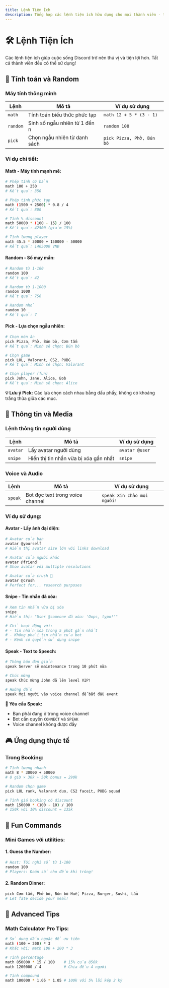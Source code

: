 ```yaml
---
title: Lệnh Tiện Ích
description: Tổng hợp các lệnh tiện ích hữu dụng cho mọi thành viên - tính toán, random, avatar và nhiều hơn nữa
---
```


# 🛠️ Lệnh Tiện Ích

Các lệnh tiện ích giúp cuộc sống Discord trở nên thú vị và tiện lợi hơn. Tất cả thành viên đều có thể sử dụng!

## 🧮 Tính toán và Random

### Máy tính thông minh

<table className="command-table">
  <thead>
    <tr>
      <th>Lệnh</th>
      <th>Mô tả</th>
      <th>Ví dụ sử dụng</th>
    </tr>
  </thead>
  <tbody>
    <tr>
      <td><code>math</code></td>
      <td>Tính toán biểu thức phức tạp</td>
      <td><code>math 12 + 5 * (3 - 1)</code></td>
    </tr>
    <tr>
      <td><code>random</code></td>
      <td>Sinh số ngẫu nhiên từ 1 đến n</td>
      <td><code>random 100</code></td>
    </tr>
    <tr>
      <td><code>pick</code></td>
      <td>Chọn ngẫu nhiên từ danh sách</td>
      <td><code>pick Pizza, Phở, Bún bò</code></td>
    </tr>
  </tbody>
</table>

### Ví dụ chi tiết:

#### Math - Máy tính mạnh mẽ:
```bash
# Phép tính cơ bản
math 100 + 250
# Kết quả: 350

# Phép tính phức tạp
math (1500 + 2500) * 0.8 / 4
# Kết quả: 800

# Tính % discount
math 50000 * (100 - 15) / 100  
# Kết quả: 42500 (giảm 15%)

# Tính lương player
math 45.5 * 30000 + 150000 - 50000
# Kết quả: 1465000 VNĐ
```

#### Random - Số may mắn:
```bash
# Random từ 1-100
random 100
# Kết quả: 42

# Random từ 1-1000  
random 1000
# Kết quả: 756

# Random nhỏ
random 10
# Kết quả: 7
```

#### Pick - Lựa chọn ngẫu nhiên:
```bash
# Chọn món ăn
pick Pizza, Phở, Bún bò, Cơm tấm
# Kết quả: Mình sẽ chọn: Bún bò

# Chọn game
pick LOL, Valorant, CS2, PUBG
# Kết quả: Mình sẽ chọn: Valorant

# Chọn player (fun)
pick John, Jane, Alice, Bob
# Kết quả: Mình sẽ chọn: Alice
```

<div className="callout callout-info">
  <strong>💡 Lưu ý Pick:</strong> Các lựa chọn cách nhau bằng dấu phẩy, không có khoảng trắng thừa giữa các mục.
</div>

## 🎨 Thông tin và Media

### Lệnh thông tin người dùng

<table className="command-table">
  <thead>
    <tr>
      <th>Lệnh</th>
      <th>Mô tả</th>
      <th>Ví dụ sử dụng</th>
    </tr>
  </thead>
  <tbody>
    <tr>
      <td><code>avatar</code></td>
      <td>Lấy avatar người dùng</td>
      <td><code>avatar @user</code></td>
    </tr>
    <tr>
      <td><code>snipe</code></td>
      <td>Hiển thị tin nhắn vừa bị xóa gần nhất</td>
      <td><code>snipe</code></td>
    </tr>
  </tbody>
</table>

### Voice và Audio

<table className="command-table">
  <thead>
    <tr>
      <th>Lệnh</th>
      <th>Mô tả</th>
      <th>Ví dụ sử dụng</th>
    </tr>
  </thead>
  <tbody>
    <tr>
      <td><code>speak</code></td>
      <td>Bot đọc text trong voice channel</td>
      <td><code>speak Xin chào mọi người!</code></td>
    </tr>
  </tbody>
</table>

### Ví dụ sử dụng:

#### Avatar - Lấy ảnh đại diện:
```bash
# Avatar của bạn
avatar @yourself
# Hiển thị avatar size lớn với links download

# Avatar của người khác
avatar @friend
# Show avatar với multiple resolutions

# Avatar của crush 👀
avatar @crush
# Perfect for... research purposes
```

#### Snipe - Tin nhắn đã xóa:
```bash
# Xem tin nhắn vừa bị xóa
snipe
# Hiển thị: "User @someone đã xóa: 'Oops, typo!'"

# Chỉ hoạt động với:
# - Tin nhắn xóa trong 5 phút gần nhất
# - Không phải tin nhắn của bot
# - Kênh có quyền sử dụng snipe
```

#### Speak - Text to Speech:
```bash
# Thông báo đơn giản
speak Server sẽ maintenance trong 10 phút nữa

# Chúc mừng
speak Chúc mừng John đã lên level VIP!

# Hướng dẫn
speak Mọi người vào voice channel để bắt đầu event
```

<div className="callout callout-warning">
  <strong>🎤 Yêu cầu Speak:</strong> 
  <ul>
    <li>Bạn phải đang ở trong voice channel</li>
    <li>Bot cần quyền <code>CONNECT</code> và <code>SPEAK</code></li>
    <li>Voice channel không được đầy</li>
  </ul>
</div>

## 🎮 Ứng dụng thực tế

### Trong Booking:

```bash
# Tính lương nhanh
math 8 * 30000 + 50000
# 8 giờ × 30k + 50k bonus = 290k

# Random chọn game
pick LOL rank, Valorant duo, CS2 faceit, PUBG squad

# Tính giá booking có discount
math 150000 * (100 - 10) / 100
# 150k với 10% discount = 135k
```

## 🎉 Fun Commands

### Mini Games với utilities:

#### 1. **Guess the Number**:
```bash
# Host: Tôi nghĩ số từ 1-100
random 100
# Players: Đoán số cho đến khi trúng!
```

#### 2. **Random Dinner**:
```bash
pick Cơm tấm, Phở bò, Bún bò Huế, Pizza, Burger, Sushi, Lẩu
# Let fate decide your meal!
```

## 🔧 Advanced Tips

### Math Calculator Pro Tips:

```bash
# Sử dụng dấu ngoặc để ưu tiên
math (100 + 200) * 3
# Khác với: math 100 + 200 * 3

# Tính percentage
math 850000 * 15 / 100    # 15% của 850k
math 1200000 / 4          # Chia đều 4 người

# Tính compound
math 100000 * 1.05 * 1.05 # 100k với 5% lãi kép 2 kỳ
```
